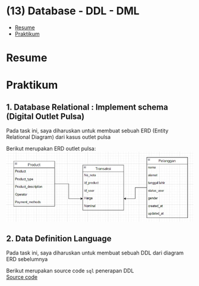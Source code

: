 # (13) Database - DDL - DML

- [Resume](#resume)
- [Praktikum](#praktikum)

# Resume

# Praktikum
## 1. Database Relational : Implement schema (Digital Outlet Pulsa)
Pada task ini, saya diharuskan untuk membuat sebuah ERD (Entity Relational Diagram) dari kasus outlet pulsa

Berikut merupakan ERD outlet pulsa:   
![Source code](./screenshots/ERD_outlet_pulsa.jpg)

## 2. Data Definition Language
Pada task ini, saya diharuskan untuk membuat sebuah DDL dari diagram ERD sebelumnya

Berikut merupakan source code `sql` penerapan DDL  
[Source code](./praktikum/outlet_pulsa.sql)
